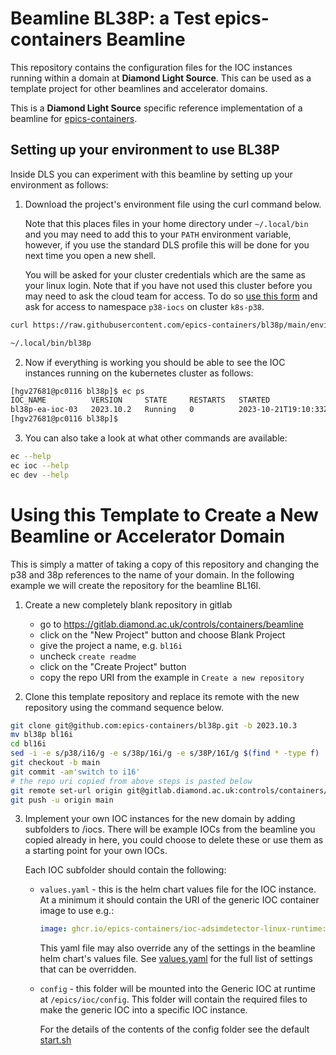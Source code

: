 Beamline BL38P: a Test epics-containers Beamline
================================================

This repository contains the configuration files for the IOC instances
running within a domain at **Diamond Light Source**. This can be used as a
template project for other beamlines and accelerator domains.

This is a **Diamond Light Source** specific reference implementation of a beamline
for [epics-containers](https://github.com/epics-containers).


Setting up your environment to use BL38P
----------------------------------------

Inside DLS you can experiment with this beamline by setting up your environment
as follows:

1. Download the project's environment file using the curl command below.

   Note that this places files
   in your home directory under `~/.local/bin` and you may need to add this to
   your `PATH` environment variable, however, if you use the standard DLS profile
   this will be done for you next time you open a new shell.

   You will be asked for your cluster credentials which are the same as your
   linux login. Note that if you have not used this cluster before you may need
   to ask the cloud team for access. To do so
   [use this form](https://jira.diamond.ac.uk/servicedesk/customer/portal/2/create/92)
   and ask for access to namespace `p38-iocs` on cluster `k8s-p38`.


```bash
curl https://raw.githubusercontent.com/epics-containers/bl38p/main/environment.sh -o ~/.local/bin/bl38p

~/.local/bin/bl38p
```

2. Now if everything is working you should be able to see the IOC instances
   running on the kubernetes cluster as follows:

```bash
[hgv27681@pc0116 bl38p]$ ec ps
IOC_NAME          VERSION     STATE     RESTARTS   STARTED
bl38p-ea-ioc-03   2023.10.2   Running   0          2023-10-21T19:10:33Z
[hgv27681@pc0116 bl38p]$
```

3. You can also take a look at what other commands are available:

```bash
ec --help
ec ioc --help
ec dev --help
```

Using this Template to Create a New Beamline or Accelerator Domain
==================================================================

This is simply a matter of taking a copy of this repository and changing the
p38 and 38p references to the name of your domain. In the following example
we will create the repository for the beamline BL16I.

1. Create a new completely blank repository in gitlab

   - go to https://gitlab.diamond.ac.uk/controls/containers/beamline
   - click on the "New Project" button and choose Blank Project
   - give the project a name, e.g. `bl16i`
   - uncheck `create readme`
   - click on the "Create Project" button
   - copy the repo URI from the example in `Create a new repository`

2. Clone this template repository and replace its remote with the new
   repository using the command sequence below.

```bash
git clone git@github.com:epics-containers/bl38p.git -b 2023.10.3
mv bl38p bl16i
cd bl16i
sed -i -e s/p38/i16/g -e s/38p/16i/g -e s/38P/16I/g $(find * -type f)
git checkout -b main
git commit -am'switch to i16'
# the repo uri copied from above steps is pasted below
git remote set-url origin git@gitlab.diamond.ac.uk:controls/containers/beamline/bl16i.git
git push -u origin main
```

3. Implement your own IOC instances for the new domain by adding subfolders
   to /iocs. There will be example IOCs from the beamline you copied already in
   here, you could choose to delete these or use them as a starting point for
   your own IOCs.

   Each IOC subfolder should contain the following:

   - `values.yaml` - this is the helm chart values file for the IOC instance.
     At a minimum it should contain the URI of the generic IOC container image
     to use e.g.:

     ```yaml
     image: ghcr.io/epics-containers/ioc-adsimdetector-linux-runtime:23.10.1
     ```

     This yaml file may also override any of the settings in the beamline
     helm chart's values file. See [values.yaml](beamline-chart/values.yaml)
     for the full list of settings that can be overridden.

   - `config` - this folder will be mounted into the Generic IOC at runtime at
     `/epics/ioc/config`. This folder will contain the required files to make
      the generic IOC into a specific IOC instance.

      For the details of the contents of the config folder see the default
      [start.sh](https://github.com/epics-containers/blxxi-template/blob/main/iocs/blxxi-ea-ioc-01/config/start.sh)
